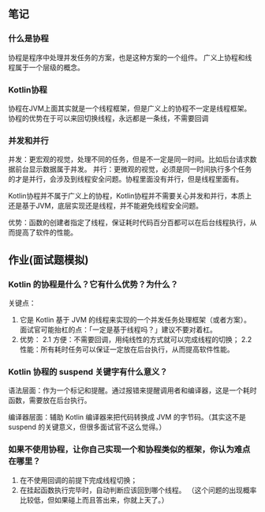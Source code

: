 ## 笔记

### 什么是协程

协程是程序中处理并发任务的方案，也是这种方案的一个组件。
广义上协程和线程属于一个层级的概念。

### Kotlin协程

协程在JVM上面其实就是一个线程框架，但是广义上的协程不一定是线程框架。
协程的优势在于可以来回切换线程，永远都是一条线，不需要回调

### 并发和并行

并发：更宏观的视觉，处理不同的任务，但是不一定是同一时间。比如后台请求数据前台显示数据属于并发。
并行：更微观的视觉，必须是同一时间执行多个任务的才是并行，会涉及到线程安全问题。协程里面没有并行，但是线程里面有。

Kotlin协程并不属于广义上的协程，Kotlin协程并不需要关心并发和并行，本质上还是基于JVM，底层实现还是线程，并不能避免线程安全问题。

优势：函数的创建者指定了线程，保证耗时代码百分百都可以在后台线程执行，从而提高了软件的性能。

## 作业(面试题模拟)

### Kotlin 的协程是什么？它有什么优势？为什么？

关键点：

1. 它是 Kotlin 基于 JVM 的线程来实现的一个并发任务处理框架（或者方案）。
面试官可能抬杠的点：「一定是基于线程吗？」建议不要对着杠。
2. 优势：
2.1 方便：不需要回调，用纯线性的方式就可以完成线程的切换；
2.2 性能：所有耗时任务可以保证一定放在后台执行，从而提高软件性能。

### Kotlin 协程的 suspend 关键字有什么意义？

语法层面：作为一个标记和提醒。通过报错来提醒调用者和编译器，这是一个耗时函数，需要放在后台执行。

编译器层面：辅助 Kotlin 编译器来把代码转换成 JVM 的字节码。（其实这不是 suspend 的关键意义，但很多面试官不这么觉得。）

### 如果不使用协程，让你自己实现一个和协程类似的框架，你认为难点在哪里？

1. 在不使用回调的前提下完成线程切换；
2. 在挂起函数执行完毕时，自动判断应该回到哪个线程。
（这个问题的出现概率比较低，但如果碰上而且答出来，你就上天了。）
